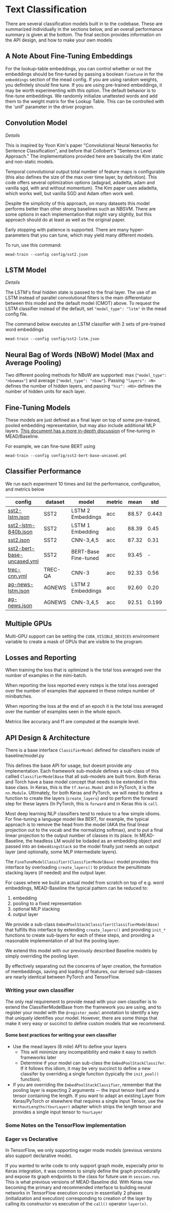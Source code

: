 # Text Classification

There are several classification models built in to the codebase.  These are summarized individually in the sections below, and an overall performance summary is given at the bottom.
The final section provides information on the API design, and how to make your own models

## A Note About Fine-Tuning Embeddings

For the lookup-table embeddings, you can control whether or not the embeddings should be fine-tuned by passing a boolean `finetune` in for the `embeddings` section of the mead config.  If you are using random weights, you definitely should fine tune.  If you are using pre-trained embeddings, it may be worth experimenting with this option.  The default behavior is to fine-tune embeddings.  We randomly initialize unattested words and add them to the weight matrix for the Lookup Table.  This can be controlled with the 'unif' parameter in the driver program.

## Convolution Model

*Details*

This is inspired by Yoon Kim's paper "Convolutional Neural Networks for Sentence Classification", and before that Collobert's "Sentence Level Approach."  The implementations provided here are basically the Kim static and non-static models.

Temporal convolutional output total number of feature maps is configurable (this also defines the size of the max over time layer, by definition). This code offers several optimization options (adagrad, adadelta, adam and vanilla sgd, with and without momentum).  The Kim paper uses adadelta, which works well, but vanilla SGD and Adam often work well.

Despite the simplicity of this approach, on many datasets this model performs better than other strong baselines such as NBSVM.
There are some options in each implementation that might vary slightly, but this approach should do at least as well as the original paper.

Early stopping with patience is supported.  There are many hyper-parameters that you can tune, which may yield many different models.

To run, use this command:

```
mead-train --config config/sst2.json
```

## LSTM Model

*Details*

The LSTM's final hidden state is passed to the final layer.  The use of an LSTM instead of parallel convolutional filters is the main differentiator between this model and the default model (CMOT) above.  To request the LSTM classifier instead of the default, set `"model_type": "lstm"` in the mead config file.

The command below executes an LSTM classifier with 2 sets of pre-trained word embeddings

```
mead-train --config config/sst2-lstm.json
```

## Neural Bag of Words (NBoW) Model (Max and Average Pooling)

Two different pooling methods for NBoW are supported: max (`"model_type": "nbowmax"`) and average (`"model_type": "nbow"`).  Passing `"layers": <N>` defines the number of hidden layers, and passing `"hsz": <HU>` defines the number of hidden units for each layer.

## Fine-Tuning Models

These models are just defined as a final layer on top of some pre-trained, pooled embedding representation, but may also include additional MLP layers.
[This document has a more in-depth discussion](fine-tuning.md) of fine-tuning in MEAD/Baseline.

For example, we can fine-tune BERT using

```
mead-train --config config/sst2-bert-base-uncased.yml
```


## Classifier Performance

We run each experiment 10 times and list the performance, configuration, and metrics below

| config                                                           | dataset   | model                | metric | mean  |  std  | min   | max   |
| ---------------------------------------------------------------- | --------- | -------------------- |------- | ------| ----- | ----- | ----- |
| [sst2-lstm.json](../python/mead/config/sst2-lstm.json)           | SST2      | LSTM 2 Embeddings    |    acc | 88.57 | 0.443 | 87.59 | 89.24 |
| [sst2-lstm-840b.json](../python/mead/config/sst2-lstm-840b.json) | SST2      | LSTM 1 Embedding     |    acc | 88.39 | 0.45  | 87.42 | 89.07 |
| [sst2.json](../python/mead/config/sst2.json)                     | SST2      | CNN-3,4,5            |    acc | 87.32 | 0.31  | 86.60 | 87.58 |
| [sst2-bert-base-uncased.yml](../python/mead/config/sst2-bert-base-uncased.yml)                     | SST2      | BERT-Base Fine-tuned |    acc | 93.45 | -     | -     | 94.07 |
| [trec-cnn.yml](../python/mead/config/trec-cnn.yml)               | TREC-QA   | CNN-3                |    acc | 92.33 | 0.56  | 91.2  | 93.2  |
| [ag-news-lstm.json](../python/mead/config/ag-news-lstm.json)     | AGNEWS    | LSTM 2 Embeddings    |    acc | 92.60 | 0.20  | 92.3  | 92.86 |
| [ag-news.json](../python/mead/config/ag-news.json)               | AGNEWS    | CNN-3,4,5            |    acc | 92.51 | 0.199 | 92.07 | 92.83 |

## Multiple GPUs

Multi-GPU support can be setting the `CUDA_VISIBLE_DEVICES` environment variable to create a mask of GPUs that are visible to the program.


## Losses and Reporting

When training the loss that is optimized is the total loss averaged over the number of examples in the mini-batch.

When reporting the loss reported every nsteps is the total loss averaged over the number of examples that appeared in these nsteps number of minibatches.

When reporting the loss at the end of an epoch it is the total loss averaged over the number of examples seen in the whole epoch.

Metrics like accuracy and f1 are computed at the example level.

## API Design & Architecture

There is a base interface `ClassifierModel` defined for classifiers inside of baseline/model.py

This defines the base API for usage, but doesnt provide any implementation.  Each framework sub-module defines a sub-class of this callled `ClassifierModelBase` that all sub-models are built from.  Both Keras and Torch have a base model concept that needs to be extended in this base class.  In Keras, this is the `tf.keras.Model` and in PyTorch, it is the `nn.Module`.  Ultimately, for both Keras and PyTorch, we will need to define a function to create the layers (`create_layers`) and to perform the forward step for these layers (In PyTorch, this is `forward` and in Keras this is `call`.

Most deep learning NLP classifiers tend to reduce to a few simple idioms.  For fine-tuning a language model like BERT, for example, the typical approach is to remove the head from the model (AKA the final linear projection out to the vocab and the normalizing softmax), and to put a final linear projection to the output number of classes in its place.  In MEAD-Baseline, the headless LM would be lodaded as an embedding object and passed into an `EmbeddingsStack` so the model finally just needs an output layer (and optionally, some MLP intermediate layers).

The `FineTuneModelClassifier(ClassifierModelBase)` model provides this interface by overloading `create_layers()` to produce the penultimate stacking layers (if needed) and the output layer.

For cases where we build an actual model from scratch on top of e.g. word embeddings, MEAD-Baseline the typical pattern can be reduced to:

1. embedding
2. pooling to a fixed representation
3. optional MLP stacking
4. output layer

We provide a sub-class `EmbedPoolStackClassifier(ClassifierModelBase)` that fulfills this interface by extending `create_layers()` and providing `init_*` functions to create sub-layers for each of these steps, and providing a reasonable implementation of all but the pooling layer.

We extend this model with our previously described Baseline models by simply overriding the pooling layer.

By effectively separating out the concerns of layer creation, the formation of membeddings, saving and loading of features, our derived sub-classes are nearly identical between PyTorch and TensorFlow.

### Writing your own classifier

The only real requirement to provide mead with your own classifier is to extend the ClassifierModelBase from the framework you are using, and to register your model with the `@register_model` annotation to identify a key that uniquely identifies your model.  However, there are some things that make it very easy or succinct to define custom models that we recommend.

#### Some best practices for writing your own classifier

- Use the mead layers (8 mile) API to define your layers
  - This will minimize any incompatibility and make it easy to switch frameworks later
  - Determine if your model can sub-class the `EmbedPoolStackClassifer`.  If it follows this idiom, it may be very succinct to define a new classifer by overriding a single function (typically the `init_pool()` function).
- If you are overriding the `EmbedPoolStackClassifier`, remember that the pooling layer is expecting 2 arguments -- the input tensor itself and a tensor containing the length.  If you want to adapt an existing Layer from Keras/PyTorch or elsewhere that requires a single input Tensor, use the `WithoutLengths(YourLayer)` adapter which strips the length tensor and provides a single input tensor to `YourLayer`

### Some Notes on the TensorFlow implementation

### Eager vs Declarative

In TensorFlow, we only supporting eager mode models (previous versions also support declarative mode).

If you wanted to write code to only support graph mode, especially prior to Keras integration, it was common to simply define the graph procedurally and expose its graph endpoints to the class for future use in `session.run`.  This is what previous versions of MEAD-Baseline did.  With Keras now becoming the primary and recommended interface to building neural networks in TensorFlow execution occurs in essentially 2 phases (initialization and execution) corresponding to creation of the layer by calling its constructor vs execution of the `call()` operator `layer(x)`.
